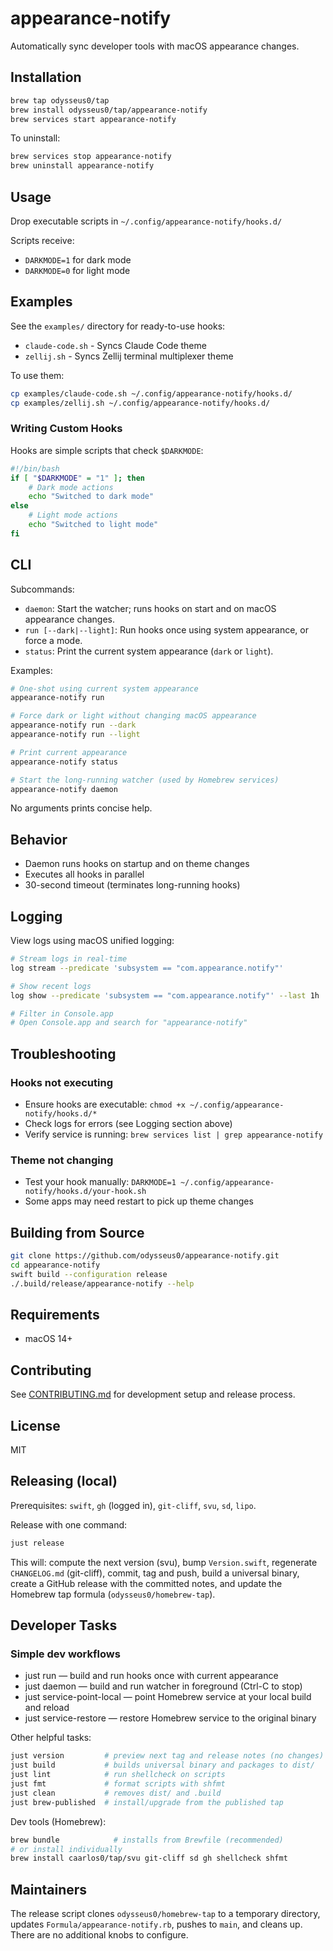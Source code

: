 # appearance-notify

Automatically sync developer tools with macOS appearance changes.

## Installation

```bash
brew tap odysseus0/tap
brew install odysseus0/tap/appearance-notify
brew services start appearance-notify
```

To uninstall:
```bash
brew services stop appearance-notify
brew uninstall appearance-notify
```

## Usage

Drop executable scripts in `~/.config/appearance-notify/hooks.d/`

Scripts receive:
- `DARKMODE=1` for dark mode
- `DARKMODE=0` for light mode

## Examples

See the `examples/` directory for ready-to-use hooks:
- `claude-code.sh` - Syncs Claude Code theme
- `zellij.sh` - Syncs Zellij terminal multiplexer theme

To use them:
```bash
cp examples/claude-code.sh ~/.config/appearance-notify/hooks.d/
cp examples/zellij.sh ~/.config/appearance-notify/hooks.d/
```

### Writing Custom Hooks

Hooks are simple scripts that check `$DARKMODE`:

```bash
#!/bin/bash
if [ "$DARKMODE" = "1" ]; then
    # Dark mode actions
    echo "Switched to dark mode"
else
    # Light mode actions
    echo "Switched to light mode"
fi
```

## CLI

Subcommands:
- `daemon`: Start the watcher; runs hooks on start and on macOS appearance changes.
- `run [--dark|--light]`: Run hooks once using system appearance, or force a mode.
- `status`: Print the current system appearance (`dark` or `light`).

Examples:
```bash
# One-shot using current system appearance
appearance-notify run

# Force dark or light without changing macOS appearance
appearance-notify run --dark
appearance-notify run --light

# Print current appearance
appearance-notify status

# Start the long-running watcher (used by Homebrew services)
appearance-notify daemon
```

No arguments prints concise help.

## Behavior

- Daemon runs hooks on startup and on theme changes
- Executes all hooks in parallel
- 30-second timeout (terminates long-running hooks)

## Logging

View logs using macOS unified logging:

```bash
# Stream logs in real-time
log stream --predicate 'subsystem == "com.appearance.notify"'

# Show recent logs
log show --predicate 'subsystem == "com.appearance.notify"' --last 1h

# Filter in Console.app
# Open Console.app and search for "appearance-notify"
```

## Troubleshooting

### Hooks not executing
- Ensure hooks are executable: `chmod +x ~/.config/appearance-notify/hooks.d/*`
- Check logs for errors (see Logging section above)
- Verify service is running: `brew services list | grep appearance-notify`

### Theme not changing
- Test your hook manually: `DARKMODE=1 ~/.config/appearance-notify/hooks.d/your-hook.sh`
- Some apps may need restart to pick up theme changes

## Building from Source

```bash
git clone https://github.com/odysseus0/appearance-notify.git
cd appearance-notify
swift build --configuration release
./.build/release/appearance-notify --help
```

## Requirements

- macOS 14+

## Contributing

See [CONTRIBUTING.md](CONTRIBUTING.md) for development setup and release process.

## License

MIT

## Releasing (local)

Prerequisites: `swift`, `gh` (logged in), `git-cliff`, `svu`, `sd`, `lipo`.

Release with one command:

```bash
just release
```

This will: compute the next version (svu), bump `Version.swift`, regenerate `CHANGELOG.md` (git-cliff), commit, tag and push, build a universal binary, create a GitHub release with the committed notes, and update the Homebrew tap formula (`odysseus0/homebrew-tap`).

## Developer Tasks

### Simple dev workflows
- just run — build and run hooks once with current appearance
- just daemon — build and run watcher in foreground (Ctrl-C to stop)
- just service-point-local — point Homebrew service at your local build and reload
- just service-restore — restore Homebrew service to the original binary

Other helpful tasks:
```bash
just version         # preview next tag and release notes (no changes)
just build           # builds universal binary and packages to dist/
just lint            # run shellcheck on scripts
just fmt             # format scripts with shfmt
just clean           # removes dist/ and .build
just brew-published  # install/upgrade from the published tap
```

Dev tools (Homebrew):
```bash
brew bundle            # installs from Brewfile (recommended)
# or install individually
brew install caarlos0/tap/svu git-cliff sd gh shellcheck shfmt
```

## Maintainers

The release script clones `odysseus0/homebrew-tap` to a temporary directory, updates `Formula/appearance-notify.rb`, pushes to `main`, and cleans up. There are no additional knobs to configure.
